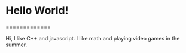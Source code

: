 # Hello World!
=============

Hi, I like C++ and javascript. I like math and playing video games in the summer.

